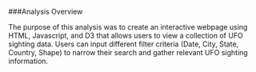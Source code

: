 ###Analysis Overview

The purpose of this analysis was to create an interactive webpage using HTML, Javascript, and D3 that allows users to view a collection of UFO sighting data. Users
can input different filter criteria (Date, City, State, Country, Shape) to narrow their search and gather relevant UFO sighting information.
